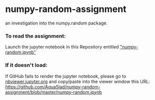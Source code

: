 # numpy-random-assignment
an investigation into the numpy.random package.

### To read the assignment: 
Launch the jupyter notebook in this Repository entitled ["numpy-random.ipynb"](https://github.com/Aqua5lad/numpy-random-assignment/blob/master/numpy-random.ipynb)
### If it doesn't load:
If GitHub fails to render the jupyter notebook, please go to [nbviewer.jupyter.org](https://nbviewer.jupyter.org/) and copy/paste into the viewer window this URL: https://github.com/Aqua5lad/numpy-random-assignment/blob/master/numpy-random.ipynb


